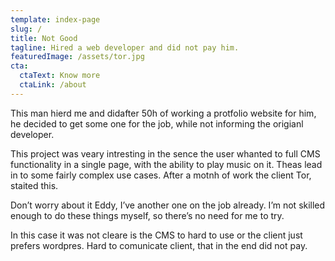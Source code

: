 ```yaml
---
template: index-page
slug: /
title: Not Good
tagline: Hired a web developer and did not pay him.
featuredImage: /assets/tor.jpg
cta:
  ctaText: Know more
  ctaLink: /about
---
```

This man hierd me and didafter 50h of working a protfolio website for him, he decided to get some one for the job, while not informing the origianl developer.

This project was veary intresting in the sence the user whanted to  full CMS functionality in a single page, with the ability to play music on it. Theas lead in to some fairly complex use cases. After a motnh of work the client Tor, staited this. 

Don’t worry about it Eddy, I’ve another one on the job already. I’m not skilled enough to do these things myself, so there’s no need for me to try.

In this case it was not cleare is the CMS to hard to use or the client just prefers wordpres. Hard to comunicate client, that in the end did not pay.